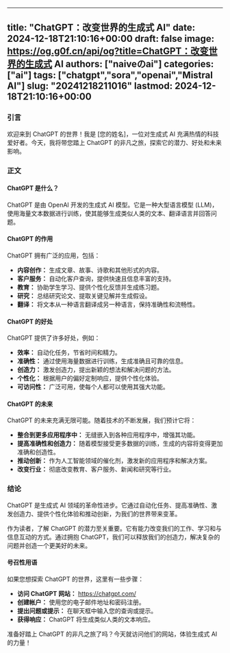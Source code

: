
---
title: "ChatGPT：改变世界的生成式 AI"
date: 2024-12-18T21:10:16+00:00
draft: false
image: https://og.g0f.cn/api/og?title=ChatGPT：改变世界的生成式 AI
authors: ["naiveのai"]
categories: ["ai"]
tags: ["chatgpt","sora","openai","Mistral AI"]
slug: "20241218211016"
lastmod: 2024-12-18T21:10:16+00:00
---
### 引言

欢迎来到 ChatGPT 的世界！我是 [您的姓名]，一位对生成式 AI 充满热情的科技爱好者。今天，我将带您踏上 ChatGPT 的非凡之旅，探索它的潜力、好处和未来影响。

### 正文

#### ChatGPT 是什么？

ChatGPT 是由 OpenAI 开发的生成式 AI 模型。它是一种大型语言模型 (LLM)，使用海量文本数据进行训练，使其能够生成类似人类的文本、翻译语言并回答问题。

#### ChatGPT 的作用

ChatGPT 拥有广泛的应用，包括：

* **内容创作：** 生成文章、故事、诗歌和其他形式的内容。
* **客户服务：** 自动化客户查询，提供快速且信息丰富的支持。
* **教育：** 协助学生学习、提供个性化反馈并生成练习题。
* **研究：** 总结研究论文、提取关键见解并生成假设。
* **翻译：** 将文本从一种语言翻译成另一种语言，保持准确性和流畅性。

#### ChatGPT 的好处

ChatGPT 提供了许多好处，例如：

* **效率：** 自动化任务，节省时间和精力。
* **准确性：** 通过使用海量数据进行训练，生成准确且可靠的信息。
* **创造力：** 激发创造力，提出新颖的想法和解决问题的方法。
* **个性化：** 根据用户的偏好定制响应，提供个性化体验。
* **可访问性：** 广泛可用，使每个人都可以使用其强大功能。

#### ChatGPT 的未来

ChatGPT 的未来充满无限可能。随着技术的不断发展，我们预计它将：

* **整合到更多应用程序中：** 无缝嵌入到各种应用程序中，增强其功能。
* **提高准确性和创造力：** 随着模型接受更多数据的训练，生成的内容将变得更加准确和创造性。
* **推动创新：** 作为人工智能领域的催化剂，激发新的应用程序和解决方案。
* **改变行业：** 彻底改变教育、客户服务、新闻和研究等行业。

### 结论

ChatGPT 是生成式 AI 领域的革命性进步。它通过自动化任务、提高准确性、激发创造力、提供个性化体验和推动创新，为我们的世界带来变革。

作为读者，了解 ChatGPT 的潜力至关重要。它有能力改变我们的工作、学习和与信息互动的方式。通过拥抱 ChatGPT，我们可以释放我们的创造力，解决复杂的问题并创造一个更美好的未来。

#### 号召性用语

如果您想探索 ChatGPT 的世界，这里有一些步骤：

* **访问 ChatGPT 网站：** https://chatgpt.com/
* **创建帐户：** 使用您的电子邮件地址和密码注册。
* **提出问题或提示：** 在聊天框中输入您的查询或提示。
* **获得响应：** ChatGPT 将生成类似人类的文本响应。

准备好踏上 ChatGPT 的非凡之旅了吗？今天就访问他们的网站，体验生成式 AI 的力量！